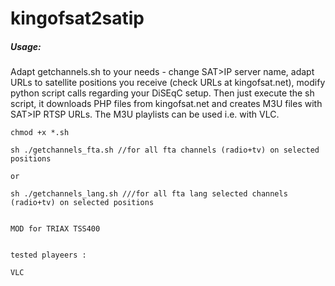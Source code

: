 # kingofsat2satip

##### Usage:
Adapt getchannels.sh to your needs - change SAT>IP server name, adapt URLs to satellite positions you receive (check URLs at kingofsat.net), modify python script calls regarding your DiSEqC setup.
Then just execute the sh script, it downloads PHP files from kingofsat.net and creates M3U files with SAT>IP RTSP URLs. The M3U playlists can be used i.e. with VLC.
```
chmod +x *.sh

sh ./getchannels_fta.sh //for all fta channels (radio+tv) on selected positions

or 

sh ./getchannels_lang.sh ///for all fta lang selected channels (radio+tv) on selected positions


MOD for TRIAX TSS400 


tested playeers :

VLC 
